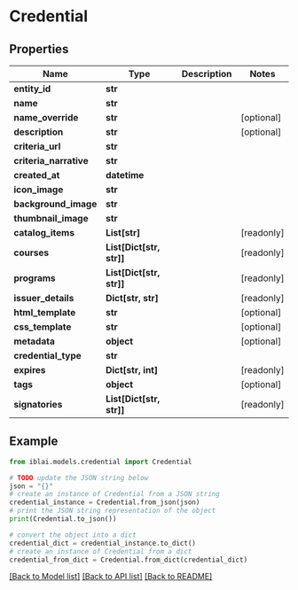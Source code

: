# Credential


## Properties

Name | Type | Description | Notes
------------ | ------------- | ------------- | -------------
**entity_id** | **str** |  | 
**name** | **str** |  | 
**name_override** | **str** |  | [optional] 
**description** | **str** |  | [optional] 
**criteria_url** | **str** |  | 
**criteria_narrative** | **str** |  | 
**created_at** | **datetime** |  | 
**icon_image** | **str** |  | 
**background_image** | **str** |  | 
**thumbnail_image** | **str** |  | 
**catalog_items** | **List[str]** |  | [readonly] 
**courses** | **List[Dict[str, str]]** |  | [readonly] 
**programs** | **List[Dict[str, str]]** |  | [readonly] 
**issuer_details** | **Dict[str, str]** |  | [readonly] 
**html_template** | **str** |  | [optional] 
**css_template** | **str** |  | [optional] 
**metadata** | **object** |  | [optional] 
**credential_type** | **str** |  | 
**expires** | **Dict[str, int]** |  | [readonly] 
**tags** | **object** |  | [optional] 
**signatories** | **List[Dict[str, str]]** |  | [readonly] 

## Example

```python
from iblai.models.credential import Credential

# TODO update the JSON string below
json = "{}"
# create an instance of Credential from a JSON string
credential_instance = Credential.from_json(json)
# print the JSON string representation of the object
print(Credential.to_json())

# convert the object into a dict
credential_dict = credential_instance.to_dict()
# create an instance of Credential from a dict
credential_from_dict = Credential.from_dict(credential_dict)
```
[[Back to Model list]](../README.md#documentation-for-models) [[Back to API list]](../README.md#documentation-for-api-endpoints) [[Back to README]](../README.md)


